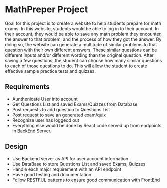 # MathPreper Project

Goal for this project is to create a website to help students prepare for math exams. In this website, students would be able to log in to their account. In their account, they would be able to save any math problem they encounter, the answer to that problem, and the process of how they got the answer. By doing so, the website can generate a multitude of similar problems to that question with their own different answers. These similar questions can be different inputs and/or different wording than the original question. After saving a few questions, the student can choose how many similar questions to each of those questions to do. This will allow the student to create effective sample practice tests and quizzes. 


## Requirements

- Aunthenicate User into account
- Get Questions List and saved Exams/Quizzes from Database
- Post requests to add question to Questions List
- Post request to save an generated exam/quix
- Recognize user has loggedd out
- Everything else would be done by React code served up from endpoints in BackEnd Server.


## Design

- Use Backend server as API for user account information
- Use DataBase to store Questions List and saved Exams, Quizzes 
- Handle each major requirement with an API endpoint
- Have good testing and documentation
- Follow RESTFUL patterns to ensure good communication with FrontEnd

